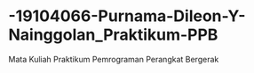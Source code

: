 # -19104066-Purnama-Dileon-Y-Nainggolan_Praktikum-PPB

Mata Kuliah Praktikum Pemrograman Perangkat Bergerak
